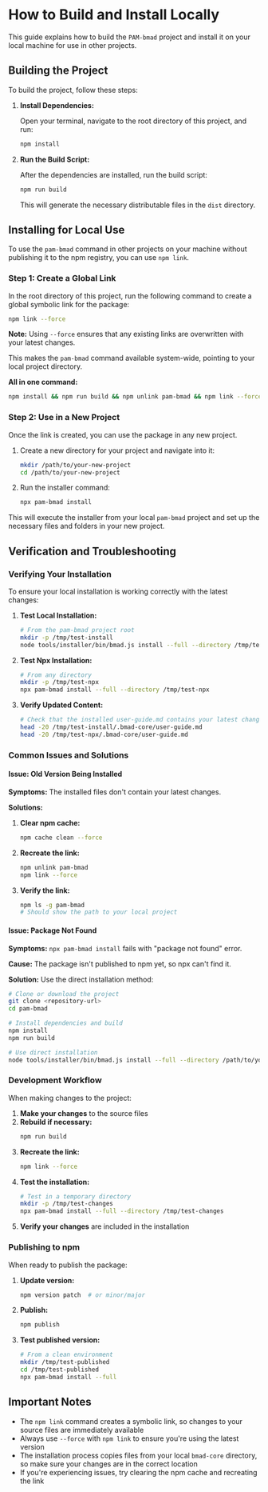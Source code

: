 # How to Build and Install Locally

This guide explains how to build the `PAM-bmad` project and install it on your local machine for use in other projects.

## Building the Project

To build the project, follow these steps:

1.  **Install Dependencies:**

    Open your terminal, navigate to the root directory of this project, and run:

    ```bash
    npm install
    ```

2.  **Run the Build Script:**

    After the dependencies are installed, run the build script:

    ```bash
    npm run build
    ```

    This will generate the necessary distributable files in the `dist` directory.

## Installing for Local Use

To use the `pam-bmad` command in other projects on your machine without publishing it to the npm registry, you can use `npm link`.

### Step 1: Create a Global Link

In the root directory of this project, run the following command to create a global symbolic link for the package:

```bash
npm link --force
```

**Note:** Using `--force` ensures that any existing links are overwritten with your latest changes.

This makes the `pam-bmad` command available system-wide, pointing to your local project directory.

**All in one command:**
```bash
npm install && npm run build && npm unlink pam-bmad && npm link --force
```

### Step 2: Use in a New Project

Once the link is created, you can use the package in any new project.

1.  Create a new directory for your project and navigate into it:

    ```bash
    mkdir /path/to/your-new-project
    cd /path/to/your-new-project
    ```

2.  Run the installer command:

    ```bash
    npx pam-bmad install
    ```

This will execute the installer from your local `pam-bmad` project and set up the necessary files and folders in your new project.

## Verification and Troubleshooting

### Verifying Your Installation

To ensure your local installation is working correctly with the latest changes:

1. **Test Local Installation:**
   ```bash
   # From the pam-bmad project root
   mkdir -p /tmp/test-install
   node tools/installer/bin/bmad.js install --full --directory /tmp/test-install
   ```

2. **Test Npx Installation:**
   ```bash
   # From any directory
   mkdir -p /tmp/test-npx
   npx pam-bmad install --full --directory /tmp/test-npx
   ```

3. **Verify Updated Content:**
   ```bash
   # Check that the installed user-guide.md contains your latest changes
   head -20 /tmp/test-install/.bmad-core/user-guide.md
   head -20 /tmp/test-npx/.bmad-core/user-guide.md
   ```

### Common Issues and Solutions

#### Issue: Old Version Being Installed

**Symptoms:** The installed files don't contain your latest changes.

**Solutions:**
1. **Clear npm cache:**
   ```bash
   npm cache clean --force
   ```

2. **Recreate the link:**
   ```bash
   npm unlink pam-bmad
   npm link --force
   ```

3. **Verify the link:**
   ```bash
   npm ls -g pam-bmad
   # Should show the path to your local project
   ```

#### Issue: Package Not Found

**Symptoms:** `npx pam-bmad install` fails with "package not found" error.

**Cause:** The package isn't published to npm yet, so npx can't find it.

**Solution:** Use the direct installation method:
```bash
# Clone or download the project
git clone <repository-url>
cd pam-bmad

# Install dependencies and build
npm install
npm run build

# Use direct installation
node tools/installer/bin/bmad.js install --full --directory /path/to/your-project
```

### Development Workflow

When making changes to the project:

1. **Make your changes** to the source files
2. **Rebuild if necessary:**
   ```bash
   npm run build
   ```
3. **Recreate the link:**
   ```bash
   npm link --force
   ```
4. **Test the installation:**
   ```bash
   # Test in a temporary directory
   mkdir -p /tmp/test-changes
   npx pam-bmad install --full --directory /tmp/test-changes
   ```
5. **Verify your changes** are included in the installation

### Publishing to npm

When ready to publish the package:

1. **Update version:**
   ```bash
   npm version patch  # or minor/major
   ```

2. **Publish:**
   ```bash
   npm publish
   ```

3. **Test published version:**
   ```bash
   # From a clean environment
   mkdir /tmp/test-published
   cd /tmp/test-published
   npx pam-bmad install --full
   ```

## Important Notes

- The `npm link` command creates a symbolic link, so changes to your source files are immediately available
- Always use `--force` with `npm link` to ensure you're using the latest version
- The installation process copies files from your local `bmad-core` directory, so make sure your changes are in the correct location
- If you're experiencing issues, try clearing the npm cache and recreating the link
